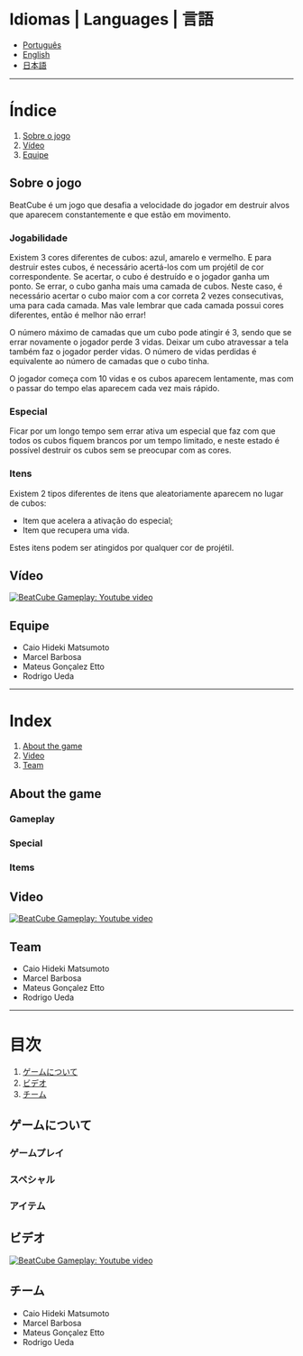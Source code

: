 # Idiomas | Languages | 言語
- [Português](#Índice)
- [English](#index)
- [日本語](#目次)

---

# Índice
1. [Sobre o jogo](#sobre-o-jogo)
2. [Vídeo](#vídeo)
3. [Equipe](#equipe)

## Sobre o jogo
BeatCube é um jogo que desafia a velocidade do jogador em destruir alvos que aparecem constantemente e que estão em movimento.

### Jogabilidade

Existem 3 cores diferentes de cubos:
azul, amarelo e vermelho.
E para destruir estes cubos, é necessário acertá-los com um projétil de cor correspondente.
Se acertar, o cubo é destruído e o jogador ganha um ponto.
Se errar, o cubo ganha mais uma camada de cubos.
Neste caso, é necessário acertar o cubo maior com a cor correta 2 vezes consecutivas, uma para cada camada.
Mas vale lembrar que cada camada possui cores diferentes,
então é melhor não errar!

O número máximo de camadas que um cubo pode atingir é 3,
sendo que se errar novamente o jogador perde 3 vidas.
Deixar um cubo atravessar a tela também faz o jogador perder vidas.
O número de vidas perdidas é equivalente ao número de camadas que o cubo tinha.

O jogador começa com 10 vidas e os cubos aparecem lentamente,
mas com o passar do tempo elas aparecem cada vez mais rápido.

### Especial
Ficar por um longo tempo sem errar ativa um especial
que faz com que todos os cubos fiquem brancos por um tempo limitado,
e neste estado é possível destruir os cubos sem se preocupar com as cores.

### Itens
Existem 2 tipos diferentes de itens que aleatoriamente aparecem no lugar de cubos:
- Item que acelera a ativação do especial;
- Item que recupera uma vida.

Estes itens podem ser atingidos por qualquer cor de projétil.


## Vídeo
[![BeatCube Gameplay: Youtube video](http://img.youtube.com/vi/G-SsgKep4CA/0.jpg)](https://www.youtube.com/watch?v=G-SsgKep4CA "Beat Cube Gameplay")

## Equipe
- Caio Hideki Matsumoto
- Marcel Barbosa
- Mateus Gonçalez Etto
- Rodrigo Ueda

---

# Index
1. [About the game](#about-the-game)
2. [Video](#video)
3. [Team](#team)

## About the game

### Gameplay

### Special

### Items


## Video
[![BeatCube Gameplay: Youtube video](http://img.youtube.com/vi/G-SsgKep4CA/0.jpg)](https://www.youtube.com/watch?v=G-SsgKep4CA "Beat Cube Gameplay")

## Team
- Caio Hideki Matsumoto
- Marcel Barbosa
- Mateus Gonçalez Etto
- Rodrigo Ueda


---

# 目次
1. [ゲームについて](#ゲームについて)
2. [ビデオ](#ビデオ)
3. [チーム](#チーム)

## ゲームについて

### ゲームプレイ

### スペシャル

### アイテム

## ビデオ
[![BeatCube Gameplay: Youtube video](http://img.youtube.com/vi/G-SsgKep4CA/0.jpg)](https://www.youtube.com/watch?v=G-SsgKep4CA "Beat Cube Gameplay")

## チーム
- Caio Hideki Matsumoto
- Marcel Barbosa
- Mateus Gonçalez Etto
- Rodrigo Ueda
